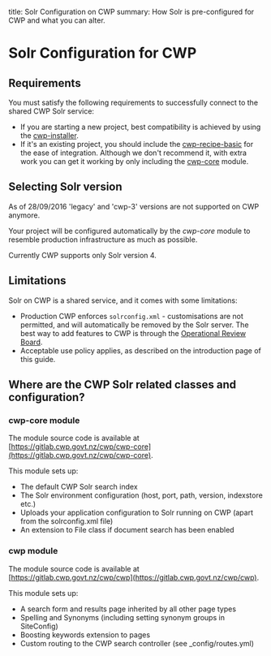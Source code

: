 title: Solr Configuration on CWP
summary: How Solr is pre-configured for CWP and what you can alter.

# Solr Configuration for CWP

## Requirements

You must satisfy the following requirements to successfully connect to the shared CWP Solr service:

* If you are starting a new project, best compatibility is achieved by using the [cwp-installer](https://gitlab.cwp.govt.nz/cwp/cwp-installer/).
* If it's an existing project, you should include the [cwp-recipe-basic](https://gitlab.cwp.govt.nz/cwp/cwp-recipe-basic) for the ease of integration. Although we don't recommend it, with extra work you can get it working by only including the [cwp-core](https://gitlab.cwp.govt.nz/cwp/cwp-core/) module.

## Selecting Solr version

<div class="notice" markdown='1'>
As of 28/09/2016 'legacy' and 'cwp-3' versions are not supported on CWP anymore.
</div>

Your project will be configured automatically by the *cwp-core* module to resemble production infrastructure as much as possible.

Currently CWP supports only Solr version 4.

## Limitations

Solr on CWP is a shared service, and it comes with some limitations:

* Production CWP enforces `solrconfig.xml` - customisations are not permitted, and will automatically be removed by the Solr server. The best way to add features to CWP is through the [Operational Review Board](https://www.cwp.govt.nz/about/frequently-asked-questions/).
* Acceptable use policy applies, as described on the introduction page of this guide.

## Where are the CWP Solr related classes and configuration?

### cwp-core module

The module source code is available at [https://gitlab.cwp.govt.nz/cwp/cwp-core](https://gitlab.cwp.govt.nz/cwp/cwp-core).

This module sets up:

 * The default CWP Solr search index
 * The Solr environment configuration (host, port, path, version, indexstore etc.)
 * Uploads your application configuration to Solr running on CWP (apart from the solrconfig.xml file)
 * An extension to File class if document search has been enabled

### cwp module

The module source code is available at [https://gitlab.cwp.govt.nz/cwp/cwp](https://gitlab.cwp.govt.nz/cwp/cwp).

This module sets up:

 * A search form and results page inherited by all other page types
 * Spelling and Synonyms (including setting synonym groups in SiteConfig)
 * Boosting keywords extension to pages
 * Custom routing to the CWP search controller (see _config/routes.yml)




 
 
 

